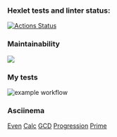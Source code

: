 ### Hexlet tests and linter status:
[![Actions Status](https://github.com/KhavNet/java-project-lvl1/workflows/hexlet-check/badge.svg)](https://github.com/KhavNet/java-project-lvl1/actions)

### Maintainability
<a href="https://codeclimate.com/github/codeclimate/codeclimate/maintainability"><img src="https://api.codeclimate.com/v1/badges/a99a88d28ad37a79dbf6/maintainability" /></a>

### My tests
![example workflow](https://github.com/KhavNet/java-project-lvl1/actions/workflows/main.yml/badge.svg)

### Asciinema
[Even](https://asciinema.org/a/WfddMV1NPutZhwLncGynPXHQ8)
[Calc](https://asciinema.org/a/l2VvbLA92nZPJZScBBjcUE9sG)
[GCD](https://asciinema.org/a/gzTWniO5W6ANTQgBuNbIxDxTj)
[Progression](https://asciinema.org/a/cgJGylg9omhOSTq8rwfYgSVGL)
[Prime](https://asciinema.org/a/T2tSQk6KBsDnoZ0IMubNNfgSC)
